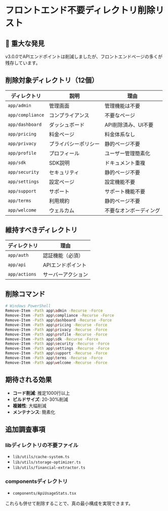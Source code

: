 # フロントエンド不要ディレクトリ削除リスト

## 🚨 重大な発見
v3.0.0でAPIエンドポイントは削減しましたが、フロントエンドページの多くが残存しています。

## 削除対象ディレクトリ（12個）

| ディレクトリ | 説明 | 理由 |
|------------|------|------|
| `app/admin` | 管理画面 | 管理機能は不要 |
| `app/compliance` | コンプライアンス | 不要なページ |
| `app/dashboard` | ダッシュボード | API削除済み、UI不要 |
| `app/pricing` | 料金ページ | 料金体系なし |
| `app/privacy` | プライバシーポリシー | 静的ページ不要 |
| `app/profile` | プロフィール | ユーザー管理簡素化 |
| `app/sdk` | SDK説明 | ドキュメント重複 |
| `app/security` | セキュリティ | 静的ページ不要 |
| `app/settings` | 設定ページ | 設定機能不要 |
| `app/support` | サポート | サポート機能不要 |
| `app/terms` | 利用規約 | 静的ページ不要 |
| `app/welcome` | ウェルカム | 不要なオンボーディング |

## 維持すべきディレクトリ

| ディレクトリ | 理由 |
|------------|------|
| `app/auth` | 認証機能（必須） |
| `app/api` | APIエンドポイント |
| `app/actions` | サーバーアクション |

## 削除コマンド

```bash
# Windows PowerShell
Remove-Item -Path app\admin -Recurse -Force
Remove-Item -Path app\compliance -Recurse -Force
Remove-Item -Path app\dashboard -Recurse -Force
Remove-Item -Path app\pricing -Recurse -Force
Remove-Item -Path app\privacy -Recurse -Force
Remove-Item -Path app\profile -Recurse -Force
Remove-Item -Path app\sdk -Recurse -Force
Remove-Item -Path app\security -Recurse -Force
Remove-Item -Path app\settings -Recurse -Force
Remove-Item -Path app\support -Recurse -Force
Remove-Item -Path app\terms -Recurse -Force
Remove-Item -Path app\welcome -Recurse -Force
```

## 期待される効果

- **コード削減**: 推定1000行以上
- **ビルドサイズ**: 20-30%削減
- **複雑性**: 大幅削減
- **メンテナンス**: 簡素化

## 追加調査事項

### libディレクトリの不要ファイル
- `lib/utils/cache-system.ts`
- `lib/utils/storage-optimizer.ts`
- `lib/utils/financial-extractor.ts`

### componentsディレクトリ
- `components/ApiUsageStats.tsx`

これらも併せて削除することで、真の最小構成を実現できます。
